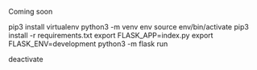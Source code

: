 Coming soon

pip3 install virtualenv 
python3 -m venv env source env/bin/activate 
pip3 install -r requirements.txt 
export FLASK_APP=index.py 
export FLASK_ENV=development 
python3 -m flask run

deactivate
